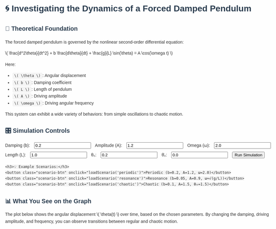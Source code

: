 <!DOCTYPE html>
<html lang="en">
<head>
  <meta charset="UTF-8">
  <title>Forced Damped Pendulum Simulator</title>
  <script src="https://cdn.plot.ly/plotly-latest.min.js"></script>
  <script src="https://cdnjs.cloudflare.com/ajax/libs/mathjs/10.0.0/math.min.js"></script>
  <script src="https://cdnjs.cloudflare.com/ajax/libs/mathjax/2.7.7/MathJax.js?config=TeX-MML-AM_CHTML"></script>
  <style>
    body {
      font-family: Arial, sans-serif;
      margin: 0 auto;
      max-width: 1000px;
      padding: 20px;
      background-color: #fefefe;
      color: #333;
      line-height: 1.6;
      overflow-x: hidden; /* Sayfa kaymasını engellemek için */
    }
    h1, h2, h3 {
      color: #2c3e50;
    }
    .controls input {
      margin: 5px 10px;
    }
    .scenario-btn {
      margin: 15px 5px;
      padding: 8px 15px;
      cursor: pointer;
      background-color: #f0f0f0;
      border: 1px solid #ccc;
      font-size: 14px;
    }
    #plot {
      margin-top: 30px;
    }
    code {
      background: #f4f4f4;
      padding: 3px 6px;
      border-radius: 4px;
    }
    h2 {
      font-size: 1.4em; /* Başlık boyutunu küçültme */
    }
    .scenario-btn {
      font-size: 16px;
    }
  </style>
</head>
<body>
  <h1>🌀 Investigating the Dynamics of a Forced Damped Pendulum</h1>

  <section>
    <h2>📘 Theoretical Foundation</h2>
    <p>
      The forced damped pendulum is governed by the nonlinear second-order differential equation:
    </p>
      \( \frac{d^2\theta}{dt^2} + b \frac{d\theta}{dt} + \frac{g}{L} \sin(\theta) = A \cos(\omega t) \)
    <p>
      Here:
      <ul>
        <li><code>\( \theta \)</code>: Angular displacement</li>
        <li><code>\( b \)</code>: Damping coefficient</li>
        <li><code>\( L \)</code>: Length of pendulum</li>
        <li><code>\( A \)</code>: Driving amplitude</li>
        <li><code>\( \omega \)</code>: Driving angular frequency</li>
      </ul>
      This system can exhibit a wide variety of behaviors: from simple oscillations to chaotic motion.
    </p>
  </section>

  <section>
    <h2>🎛 Simulation Controls</h2>
    <div class="controls">
      <label>Damping (b): <input type="number" id="b" value="0.2" step="0.01"></label>
      <label>Amplitude (A): <input type="number" id="A" value="1.2" step="0.1"></label>
      <label>Omega (ω): <input type="number" id="omega" value="2.0" step="0.1"></label>
      <label>Length (L): <input type="number" id="L" value="1.0" step="0.1"></label>
      <label>θ₀: <input type="number" id="theta0" value="0.2" step="0.1"></label>
      <label>θ̇₀: <input type="number" id="v0" value="0.0" step="0.1"></label>
      <button onclick="runSimulation()">Run Simulation</button>
    </div>

    <h3>💡 Example Scenarios:</h3>
    <button class="scenario-btn" onclick="loadScenario('periodic')">Periodic (b=0.2, A=1.2, ω=2.0)</button>
    <button class="scenario-btn" onclick="loadScenario('resonance')">Resonance (b=0.05, A=0.9, ω≈√(g/L))</button>
    <button class="scenario-btn" onclick="loadScenario('chaotic')">Chaotic (b=0.1, A=1.5, θ₀=1.5)</button>
  </section>

  <div id="plot"></div>

  <section>
    <h2>📊 What You See on the Graph</h2>
    <p id="description">
      The plot below shows the angular displacement \( \theta(t) \) over time, based on the chosen parameters. 
      By changing the damping, driving amplitude, and frequency, you can observe transitions between regular and chaotic motion.
    </p>
  </section>

  <script>
    function pendulumODE(t, state, b, g, L, A, omega) {
      const [theta, v] = state;
      return [v, -b * v - (g / L) * Math.sin(theta) + A * Math.cos(omega * t)];
    }

    function rungeKutta(f, y0, t0, dt, steps, params) {
      let t = t0;
      let y = y0;
      const result = [[t, ...y]];

      for (let i = 0; i < steps; i++) {
        const k1 = f(t, y, ...params);
        const k2 = f(t + dt / 2, y.map((yi, j) => yi + dt / 2 * k1[j]), ...params);
        const k3 = f(t + dt / 2, y.map((yi, j) => yi + dt / 2 * k2[j]), ...params);
        const k4 = f(t + dt, y.map((yi, j) => yi + dt * k3[j]), ...params);
        y = y.map((yi, j) => yi + dt / 6 * (k1[j] + 2*k2[j] + 2*k3[j] + k4[j]));
        t += dt;
        result.push([t, ...y]);
      }
      return result;
    }

    function runSimulation() {
      const b = parseFloat(document.getElementById('b').value);
      const A = parseFloat(document.getElementById('A').value);
      const omega = parseFloat(document.getElementById('omega').value);
      const L = parseFloat(document.getElementById('L').value);
      const theta0 = parseFloat(document.getElementById('theta0').value);
      const v0 = parseFloat(document.getElementById('v0').value);

      const data = rungeKutta(pendulumODE, [theta0, v0], 0, 0.05, 1000, [b, 9.81, L, A, omega]);
      const t = data.map(d => d[0]);
      const theta = data.map(d => d[1]);

      Plotly.newPlot('plot', [{ x: t, y: theta, type: 'scatter', mode: 'lines', line: { color: 'blue' } }], {
        title: 'Angular Displacement Over Time',
        xaxis: { title: 'Time (s)' },
        yaxis: { title: 'θ (rad)' }
      });
    }

    function loadScenario(type) {
      if (type === 'periodic') {
        document.getElementById('b').value = 0.2;
        document.getElementById('A').value = 1.2;
        document.getElementById('omega').value = 2.0;
        document.getElementById('theta0').value = 0.2;
        document.getElementById('v0').value = 0.0;
        document.getElementById('description').innerText = "This example shows periodic behavior with light damping and moderate forcing. The pendulum synchronizes with the driving force.";
      } else if (type === 'resonance') {
        document.getElementById('b').value = 0.05;
        document.getElementById('A').value = 0.9;
        document.getElementById('omega').value = 3.13;
        document.getElementById('theta0').value = 0.2;
        document.getElementById('v0').value = 0.0;
        document.getElementById('description').innerText = "Here the driving frequency matches the system's natural frequency, causing resonance and increasing amplitude dramatically.";
      } else if (type === 'chaotic') {
        document.getElementById('b').value = 0.1;
        document.getElementById('A').value = 1.5;
        document.getElementById('omega').value = 2.0;
        document.getElementById('theta0').value = 1.5;
        document.getElementById('v0').value = 0.0;
        document.getElementById('description').innerText = "With strong forcing and large initial angle, the motion becomes chaotic. Even tiny changes lead to very different outcomes.";
      }
      runSimulation();
    }

    runSimulation();
  </script>
</body>
</html>
